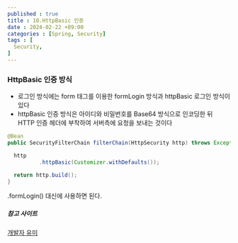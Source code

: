 ```yaml
---
published : true
title : 10.HttpBasic 인증
date : 2024-02-22 +09:00
categories : [Spring, Security]
tags : [
  Security,
]
---
```

<!-- ![](/assets/img/Spring/aaaa.png){:style="border:1px solid #eaeaea; border-radius: 7px; padding: 0px;" } -->
<!-- ![](/assets/img/Security/1.png){:style="width:1000px"} -->

### HttpBasic 인증 방식
- 로그인 방식에는 form 태그를 이용한 formLogin 방식과 httpBasic 로그인 방식이 있다
- httpBasic 인증 방식은 아이디와 비밀번호를 Base64 방식으로 인코딩한 뒤 HTTP 인증 헤더에 부착하여 서버측에 요청을 보내는 것이다

```java
@Bean
public SecurityFilterChain filterChain(HttpSecurity http) throws Exception{

  http
          .httpBasic(Customizer.withDefaults());

  return http.build();
}
```

.formLogin() 대신에 사용하면 된다.

##### 참고 사이트
<a href="https://substantial-park-a17.notion.site/6968e46b8f454963bc1ee290e8351cab?pvs=18">개발자 유미</a>
